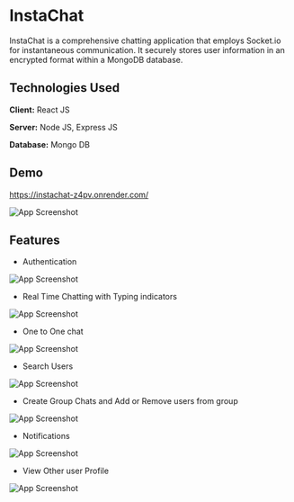 
# InstaChat

InstaChat is a comprehensive chatting application that employs Socket.io for instantaneous communication. It securely stores user information in an encrypted format within a MongoDB database.


## Technologies Used

**Client:** React JS

**Server:** Node JS, Express JS

**Database:** Mongo DB


## Demo

https://instachat-z4pv.onrender.com/





![App Screenshot](https://github.com/AyushShukla3466/InstaChat/assets/100012862/3b79674c-e60e-44cf-bba5-501e1e950b0d)


## Features

- Authentication
  
![App Screenshot](https://github.com/AyushShukla3466/InstaChat/assets/100012862/1d5b57fc-25b2-422f-ad95-6eaec36e8843)

- Real Time Chatting with Typing indicators
  
![App Screenshot](https://github.com/AyushShukla3466/InstaChat/assets/100012862/012e97ee-56e6-48ac-8b77-fd4d1c34650b)

- One to One chat
  
![App Screenshot](https://github.com/AyushShukla3466/InstaChat/assets/100012862/995ed21f-60b8-495f-8cd4-7fbe773755ba)

- Search Users
  
![App Screenshot](https://github.com/AyushShukla3466/InstaChat/assets/100012862/590c23f6-d078-4800-a345-9c240b70b6a3)

- Create Group Chats and Add or Remove users from group
  
![App Screenshot](https://github.com/AyushShukla3466/InstaChat/assets/100012862/e202dcc7-9b66-414f-b990-ebde31c47d19)

- Notifications
  
![App Screenshot](https://github.com/AyushShukla3466/InstaChat/assets/100012862/7b7a6421-4b83-40a8-b858-c8497ecec36d)

- View Other user Profile
  
![App Screenshot](https://github.com/AyushShukla3466/InstaChat/assets/100012862/9bc0b8a1-61af-4ee9-8e1c-ffdf0f2cfe74)
